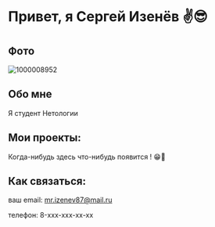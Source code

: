 # Привет, я Сергей Изенёв ✌️😎

## Фото
![1000008952](https://github.com/user-attachments/assets/72643fa5-907f-4373-8e9b-9c7748bfc111)

## Обо мне

Я студент Нетологии

## Мои проекты:
Когда-нибудь здесь что-нибудь появится ! 😁🤘

## Как связаться:

ваш email: mr.izenev87@mail.ru

телефон: 8-xxx-xxx-xx-xx
